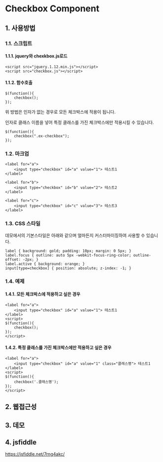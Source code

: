# Checkbox Component
## 1. 사용방법
### 1.1. 스크립트
#### 1.1.1. jquery와 chexkbox.js로드
~~~
<script src="jquery.1.12.min.js"></script>
<script src="checkbox.js"></script>
~~~
#### 1.1.2. 함수호출
~~~
$(function(){
	checkbox();
});
~~~
위 방법은 인자가 없는 경우로 모든 체크박스에 적용이 됩니다.

인자로 클래스 이름을 넣어 특정 클래스를 가진 체크박스에만 적용시킬 수 있습니다.
~~~
$(function(){
	checkbox(".ex-checkbox");
});
~~~
### 1.2. 마크업
~~~
<label for="a">
    <input type="checkbox" id="a" value="1"> 테스트1
</label>

<label for="b">
    <input type="checkbox" id="b" value="2"> 테스트2
</label>

<label for="c">
    <input type="checkbox" id="c" value="3"> 테스트3
</label>
~~~
### 1.3. CSS 스타일
데모에서의 기본스타일은 아래와 같으며 얼마든지 커스터마이징하여 사용할 수 있습니다.
~~~
label { background: gold; padding: 10px; margin: 0 5px; }
label.focus { outline: auto 5px -webkit-focus-ring-color; outline-offset: -2px; }
label.active { background: orange; }
input[type=checkbox] { position: absolute; z-index: -1; }
~~~
### 1.4. 예제
#### 1.4.1. 모든 체크박스에 적용하고 싶은 경우
~~~
<label for="a">
    <input type="checkbox" id="a" value="1"> 테스트1
</label>
<script>
$(function(){
	checkbox();
});
</script>
~~~
#### 1.4.2. 특정 클래스를 가진 체크박스에만 적용하고 싶은 경우
~~~
<label for="a">
    <input type="checkbox" id="a" value="1" class="클래스명"> 테스트1
</label>
<script>
$(function(){
	checkbox('.클래스명');
});
</script>
~~~

## 2. 웹접근성
## 3. 데모

## 4. jsfiddle
https://jsfiddle.net/7rng4akc/

